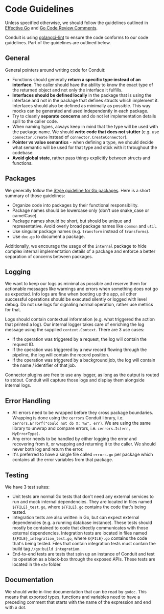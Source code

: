 # Code Guidelines

Unless specified otherwise, we should follow the guidelines outlined in
[Effective Go](https://golang.org/doc/effective_go) and
[Go Code Review Comments](https://go.dev/wiki/CodeReviewComments).

Conduit is using [golangci-lint](https://golangci-lint.run/) to ensure the code conforms to our code guidelines. Part of
the guidelines are outlined below.

## General

General pointers around writing code for Conduit:

- Functions should generally **return a specific type instead of an interface**. The caller should have the ability to
  know the exact type of the returned object and not only the interface it fulfills.
- **Interfaces should be defined locally** in the package that is using the interface and not in the package that
  defines structs which implement it. Interfaces should also be defined as minimally as possible. This way mocks can be
  generated and used independently in each package.
- Try to cleanly **separate concerns** and do not let implementation details spill to the caller code.
- When naming types, always keep in mind that the type will be used with the package name. We should **write code that
  does not stutter** (e.g. use `connector.Create` instead of `connector.CreateConnector`).
- **Pointer vs value semantics** - when defining a type, we should decide what semantic will be used for that type and
  stick with it throughout the codebase.
- **Avoid global state**, rather pass things explicitly between structs and functions.

## Packages

We generally follow the [Style guideline for Go packages](https://rakyll.org/style-packages/). Here is a short summary
of those guidelines:

- Organize code into packages by their functional responsibility.
- Package names should be lowercase only (don't use snake_case or camelCase).
- Package names should be short, but should be unique and representative. Avoid overly broad package names like `common`
  and `util`.
- Use singular package names (e.g. `transform` instead of `transforms`).
- Use `doc.go` to document a package.

Additionally, we encourage the usage of the `internal` package to hide complex internal implementation details of a
package and enforce a better separation of concerns between packages.

## Logging

We want to keep our logs as minimal as possible and reserve them for actionable messages like warnings and errors when
something does not go as expected. Info logs are fine when booting up the app, all other successful operations should be
executed silently or logged with level debug. Do not use logs for signaling normal operation, rather use metrics for
that.

Logs should contain contextual information (e.g. what triggered the action that printed a log). Our internal logger
takes care of enriching the log message using the supplied `context.Context`. There are 3 use cases:

- If the operation was triggered by a request, the log will contain the request ID.
- If the operation was triggered by a new record flowing through the pipeline, the log will contain the record position.
- If the operation was triggered by a background job, the log will contain the name / identifier of that job.

Connector plugins are free to use any logger, as long as the output is routed to stdout. Conduit will capture those logs
and display them alongside internal logs.

## Error Handling

- All errors need to be wrapped before they cross package boundaries. Wrapping is done using the `cerrors` Conduit library,
i.e. `cerrors.Errorf("could not do X: %w", err)`. We are using the same library to unwrap and compare errors,
i.e. `cerrors.Is(err, MyErrorType)`.
- Any error needs to be handled by either logging the error and recovering from it, or
wrapping and returning it to the caller. We should never both log and return the error.
- It's preferred to have a single file called `errors.go` per package which contains all the
error variables from that package.

## Testing

We have 3 test suites:

- Unit tests are normal Go tests that don't need any external services to run and mock internal dependencies. They are
  located in files named `${FILE}_test.go`, where `${FILE}.go` contains the code that's being tested.
- Integration tests are also written in Go, but can expect external dependencies (e.g. a running database instance).
  These tests should mostly be contained to code that directly communicates with those external dependencies.
  Integration tests are located in files named `${FILE}_integration_test.go`, where `${FILE}.go` contains the code
  that's being tested. Files that contain integration tests must contain the build tag `//go:build integration`.
- End-to-end tests are tests that spin up an instance of Conduit and test its operation as a black-box through the
  exposed APIs. These tests are located in the `e2e` folder.

## Documentation

We should write in-line documentation that can be read by `godoc`. This means that exported types, functions and
variables need to have a preceding comment that starts with the name of the expression and end with a dot.
